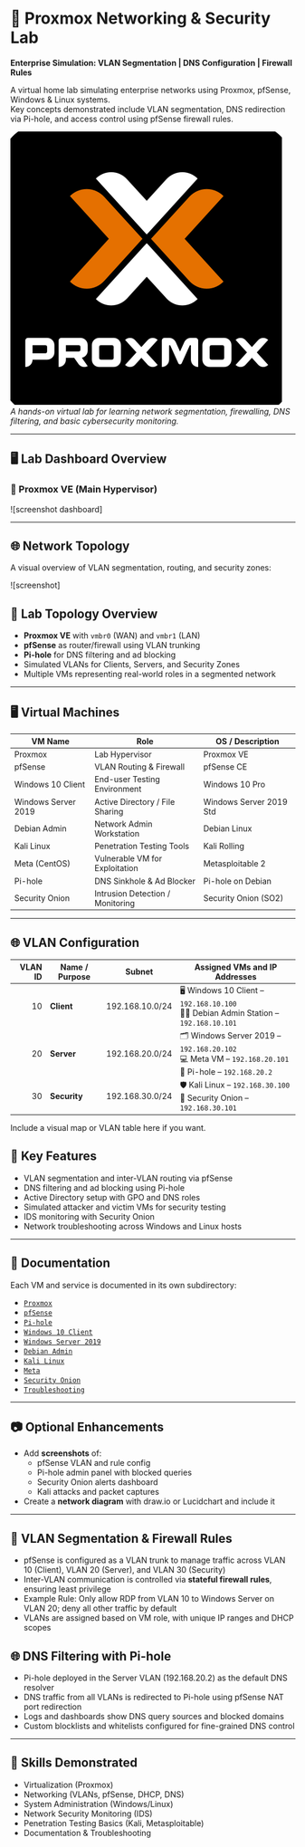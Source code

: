 # 🧪 Proxmox Networking & Security Lab
**Enterprise Simulation: VLAN Segmentation | DNS Configuration | Firewall Rules**

A virtual home lab simulating enterprise networks using Proxmox, pfSense, Windows & Linux systems.  
Key concepts demonstrated include VLAN segmentation, DNS redirection via Pi-hole, and access control using pfSense firewall rules.


![Proxmox Logo](./images/proxmox-logo.png)  
*A hands-on virtual lab for learning network segmentation, firewalling, DNS filtering, and basic cybersecurity monitoring.*

---

## 🖥️ Lab Dashboard Overview

### 🔧 Proxmox VE (Main Hypervisor)
![screenshot dashboard] 

---

## 🌐 Network Topology

A visual overview of VLAN segmentation, routing, and security zones:

![screenshot]

## 🧱 Lab Topology Overview

- **Proxmox VE** with `vmbr0` (WAN) and `vmbr1` (LAN)
- **pfSense** as router/firewall using VLAN trunking
- **Pi-hole** for DNS filtering and ad blocking
- Simulated VLANs for Clients, Servers, and Security Zones
- Multiple VMs representing real-world roles in a segmented network

---

## 🖥️ Virtual Machines

| VM Name             | Role                            | OS / Description                     |
|---------------------|----------------------------------|--------------------------------------|
| Proxmox             | Lab Hypervisor                   | Proxmox VE                           |
| pfSense             | VLAN Routing & Firewall          | pfSense CE                           |
| Windows 10 Client   | End-user Testing Environment     | Windows 10 Pro                       |
| Windows Server 2019 | Active Directory / File Sharing  | Windows Server 2019 Std              |
| Debian Admin        | Network Admin Workstation        | Debian Linux                         |
| Kali Linux          | Penetration Testing Tools        | Kali Rolling                         |
| Meta (CentOS)       | Vulnerable VM for Exploitation   | Metasploitable 2                     |
| Pi-hole             | DNS Sinkhole & Ad Blocker        | Pi-hole on Debian                    |
| Security Onion      | Intrusion Detection / Monitoring | Security Onion (SO2)                 |

---

## 🌐 VLAN Configuration

| **VLAN ID** | **Name / Purpose** | **Subnet**        | **Assigned VMs and IP Addresses**                                       |
|------------:|--------------------|-------------------|-------------------------------------------------------------------------|
| 10          | **Client**         | 192.168.10.0/24   | 🖥️ Windows 10 Client – `192.168.10.100`  <br> 🧑‍💼 Debian Admin Station – `192.168.10.101`|
| 20          | **Server**         | 192.168.20.0/24   | 🗂️ Windows Server 2019 – `192.168.20.102`  <br> 💻 Meta VM – `192.168.20.101` <br> 🍍 Pi-hole – `192.168.20.2` |
| 30          | **Security**       | 192.168.30.0/24   | 🛡️ Kali Linux – `192.168.30.100`  <br> 📡 Security Onion – `192.168.30.101`|


Include a visual map or VLAN table here if you want.


## 🔧 Key Features

- VLAN segmentation and inter-VLAN routing via pfSense
- DNS filtering and ad blocking using Pi-hole
- Active Directory setup with GPO and DNS roles
- Simulated attacker and victim VMs for security testing
- IDS monitoring with Security Onion
- Network troubleshooting across Windows and Linux hosts

---

## 📝 Documentation

Each VM and service is documented in its own subdirectory:
- [`Proxmox`](./Proxmox/README.md)
- [`pfSense`](./pfSense/README.md)
- [`Pi-hole`](./Pi-hole/README.md)
- [`Windows 10 Client`](./Win10_Client/README.md)
- [`Windows Server 2019`](./WinServer2019/README.md)
- [`Debian Admin`](./Debian_Admin/README.md)
- [`Kali Linux`](./Kali_Linux/README.md)
- [`Meta`](./Meta/README.md)
- [`Security Onion`](./SecurityOnion/README.md)
- [`Troubleshooting`](./Troubleshoot/README.md)

---

## 📷 Optional Enhancements

- Add **screenshots** of:
  - pfSense VLAN and rule config
  - Pi-hole admin panel with blocked queries
  - Security Onion alerts dashboard
  - Kali attacks and packet captures
- Create a **network diagram** with draw.io or Lucidchart and include it

---

## 🔐 VLAN Segmentation & Firewall Rules

- pfSense is configured as a VLAN trunk to manage traffic across VLAN 10 (Client), VLAN 20 (Server), and VLAN 30 (Security)
- Inter-VLAN communication is controlled via **stateful firewall rules**, ensuring least privilege
- Example Rule: Only allow RDP from VLAN 10 to Windows Server on VLAN 20; deny all other traffic by default
- VLANs are assigned based on VM role, with unique IP ranges and DHCP scopes

## 🌐 DNS Filtering with Pi-hole
- Pi-hole deployed in the Server VLAN (192.168.20.2) as the default DNS resolver
- DNS traffic from all VLANs is redirected to Pi-hole using pfSense NAT port redirection
- Logs and dashboards show DNS query sources and blocked domains
- Custom blocklists and whitelists configured for fine-grained DNS control

---

## 🎯 Skills Demonstrated

- Virtualization (Proxmox)
- Networking (VLANs, pfSense, DHCP, DNS)
- System Administration (Windows/Linux)
- Network Security Monitoring (IDS)
- Penetration Testing Basics (Kali, Metasploitable)
- Documentation & Troubleshooting
